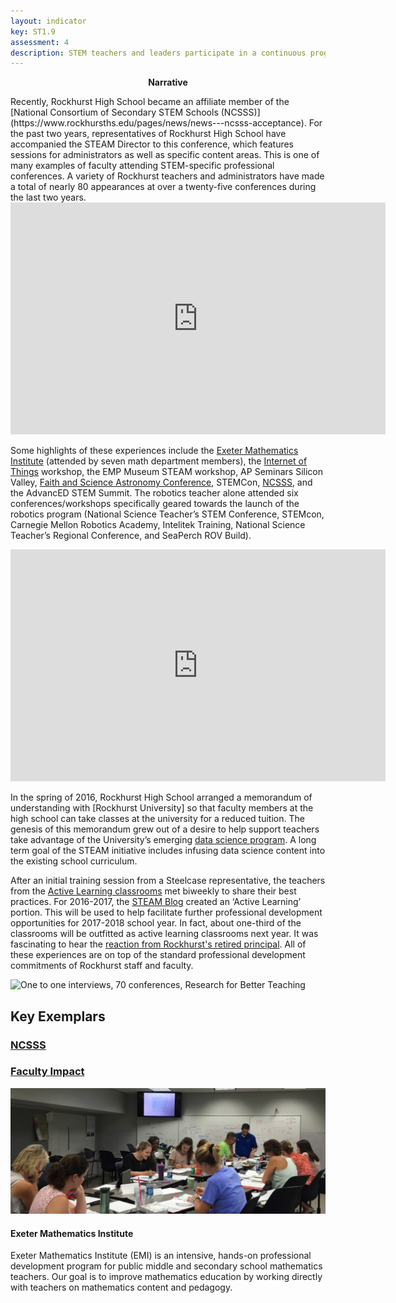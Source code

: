 ```yaml
---
layout: indicator
key: ST1.9
assessment: 4
description: STEM teachers and leaders participate in a continuous program of STEM-specific professional learning.
---
```

<p align="center">
<b>Narrative</b>
</p>
Recently, Rockhurst High School became an affiliate member of the [National Consortium of Secondary STEM Schools (NCSSS)](https://www.rockhursths.edu/pages/news/news---ncsss-acceptance). For the past two years, representatives of Rockhurst High School have accompanied the STEAM Director to this conference, which features sessions for administrators as well as specific content areas. This is one of many examples of faculty attending STEM-specific professional conferences. A variety of Rockhurst teachers and administrators have made a total of nearly 80 appearances at over a twenty-five conferences during the last two years.
<div align="center">
<iframe width="600" height="371" seamless frameborder="0" scrolling="no" src="https://docs.google.com/spreadsheets/d/1Op6lmBHQFjOMUmYXOVAdXZicPiCzptz0uyGm1PFhmh0/pubchart?oid=1178377008&amp;format=interactive"></iframe>
</div>

Some highlights of these experiences include the [Exeter Mathematics Institute](http://steam.rockhursths.edu/2016/08/10/EMI-2016.html) (attended by seven math department members), the [Internet of Things](http://steam.rockhursths.edu/2016/07/31/SensED-Internet-of-Things-Curriculum.html) workshop, the EMP Museum STEAM workshop, AP Seminars Silicon Valley, [Faith and Science Astronomy Conference](http://steam.rockhursths.edu/2017/02/12/Religion-and-Science-Is-there-a-gap-to-bridge.html), STEMCon, [NCSSS](http://steam.rockhursths.edu/2016/02/03/Research-Statistics.html), and the AdvancED STEM Summit. The robotics teacher alone attended six conferences/workshops specifically geared towards the launch of the robotics program (National Science Teacher’s STEM Conference, STEMcon, Carnegie Mellon Robotics Academy, Intelitek Training, National Science Teacher’s Regional Conference, and SeaPerch ROV Build).

<iframe width="600" height="371" seamless frameborder="0" scrolling="no" src="https://docs.google.com/spreadsheets/d/1Op6lmBHQFjOMUmYXOVAdXZicPiCzptz0uyGm1PFhmh0/pubchart?oid=1951257408&amp;format=interactive"></iframe>

In the spring of 2016, Rockhurst High School arranged a memorandum of understanding with [Rockhurst University] so that faculty members at the high school can take classes at the university for a reduced tuition. The genesis of this memorandum grew out of a desire to help support teachers take advantage of the University’s emerging [data science program](http://ww2.rockhurst.edu/news/03-16-2016/another-top-ranking-helzberg-management-mba). A long term goal of the STEAM initiative includes infusing data science content into the existing school curriculum. 

After an initial training session from a Steelcase representative, the teachers from the [Active Learning classrooms](http://steam.rockhursths.edu/active-learning/) met biweekly to share their best practices. For 2016-2017, the [STEAM Blog](http://steam.rockhursths.edu/) created an ‘Active Learning’ portion. This will be used to help facilitate further professional development opportunities for 2017-2018 school year. In fact, about one-third of the classrooms will be outfitted as active learning classrooms next year. It was fascinating to hear the [reaction from Rockhurst's retired principal](http://steam.rockhursths.edu/2015/10/06/A-Visit-to-Whats-Next.html). All of these experiences are on top of the standard professional development commitments of Rockhurst staff and faculty.


<div class="flex-wrapper">
  <img src="{{ site.baseurl }}/img/indicators/st1.9a.jpg" alt="One to one interviews, 70 conferences, Research for Better Teaching">
</div>


## Key Exemplars
### [NCSSS](https://www.rockhursths.edu/pages/news/news---ncsss-acceptance)
### [Faculty Impact](https://docs.google.com/spreadsheets/d/1Op6lmBHQFjOMUmYXOVAdXZicPiCzptz0uyGm1PFhmh0/pubchart?oid=1178377008&format=interactive)
<div class="media well">
  <div class="media-left">
    <a href="http://steam.rockhursths.edu/2016/08/10/EMI-2016.html">
      <img class="media-object" src="/img/indicators/st1.6b.jpg">
    </a>
  </div>
  <div class="media-body">
    <h4 class="media-heading">Exeter Mathematics Institute</h4>
    <p>Exeter Mathematics Institute (EMI) is an intensive, hands-on professional development program for public middle and secondary school mathematics teachers. Our goal is to improve mathematics education by working directly with teachers on mathematics content and pedagogy.</p>
  </div>
</div>
